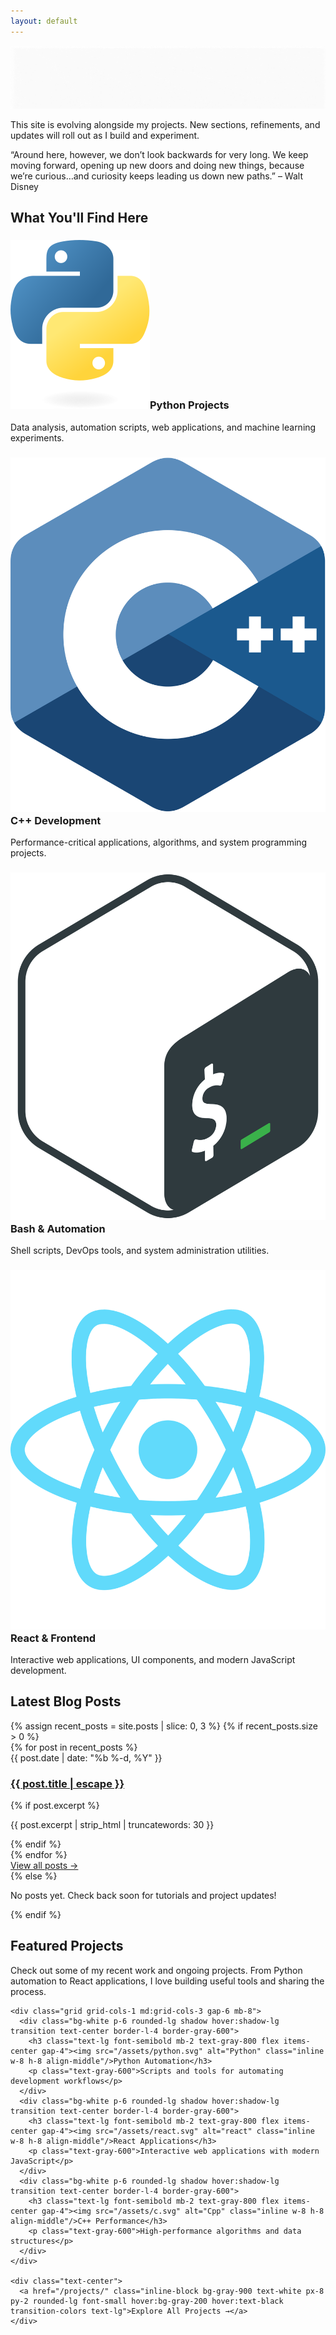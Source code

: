 ```yaml
---
layout: default
---
```


<div class="container mx-auto px-4 py-8">
  
  <!-- Construction GIFs -->
  <div class="flex justify-center items-center mb-8 flex-wrap">
    <img src="/assets/ConstructionSite.gif" alt="Construction Site" class="rounded-lg">
  </div>

  <p class="font-medium my-6">
    This site is evolving alongside my projects. New sections, refinements, and updates will roll out as I build and experiment.
  </p>
  
  <!-- Hero Section -->
  <section class="bg-gray-800 text-white py-4 px-8 mb-10 mt-2 rounded-xl text-center">
    <p class="text-xl leading-relaxed max-w-4xl mx-auto text-gray-100">
      “Around here, however, we don’t look backwards for very long. We keep moving forward, opening up new doors and doing new things, because we’re curious…and curiosity keeps leading us down new paths.”
– Walt Disney
    </p>
  </section>

  <!-- What You'll Find Here -->
  <section class="mb-12">
    <h2 class="text-3xl font-bold text-center mb-8 text-gray-900">What You'll Find Here</h2>
    <div class="grid grid-cols-1 md:grid-cols-2 gap-6">
      <div class="bg-gray-100 p-6 rounded-lg border-l-4 border-gray-600 hover:shadow-lg transition">
        <h3 class="text-xl font-semibold mb-4 text-gray-800 flex items-center gap-4"><img src="/assets/python.svg" alt="Python" class="inline w-8 h-8 align-middle"/>Python Projects</h3>
        <p class="text-gray-600 leading-relaxed">Data analysis, automation scripts, web applications, and machine learning experiments.</p>
      </div>
      <div class="bg-gray-100 p-6 rounded-lg border-l-4 border-gray-600 hover:shadow-lg transition">
        <h3 class="text-xl font-semibold mb-4 text-gray-800 flex items-center gap-4"><img src="/assets/c.svg" alt="Cpp" class="inline w-8 h-8 align-middle"/>C++ Development</h3>
        <p class="text-gray-600 leading-relaxed">Performance-critical applications, algorithms, and system programming projects.</p>
      </div>
      <div class="bg-gray-100 p-6 rounded-lg border-l-4 border-gray-600 hover:shadow-lg transition">
        <h3 class="text-xl font-semibold mb-4 text-gray-800 flex items-center gap-4"><img src="/assets/bash.svg" alt="Cpp" class="inline w-8 h-8 align-middle"/>Bash & Automation</h3>
        <p class="text-gray-600 leading-relaxed">Shell scripts, DevOps tools, and system administration utilities.</p>
      </div>
      <div class="bg-gray-100 p-6 rounded-lg border-l-4 border-gray-600 hover:shadow-lg transition">
        <h3 class="text-xl font-semibold mb-4 text-gray-800 flex items-center gap-4"><img src="/assets/react.svg" alt="Cpp" class="inline w-8 h-8 align-middle"/>React & Frontend</h3>
        <p class="text-gray-600 leading-relaxed">Interactive web applications, UI components, and modern JavaScript development.</p>
      </div>
    </div>
  </section>

  <!-- Latest Blog Posts -->
  <section class="mb-12">
    <h2 class="text-3xl font-bold mb-6 border-b-2 border-gray-600 pb-2 text-gray-900">Latest Blog Posts</h2>
    {% assign recent_posts = site.posts | slice: 0, 3 %}
    {% if recent_posts.size > 0 %}
      <div class="space-y-6">
        {% for post in recent_posts %}
          <div class="bg-white p-6 rounded-lg shadow hover:shadow-lg transition border-l-4 border-gray-300">
            <span class="text-gray-500 text-sm font-medium">{{ post.date | date: "%b %-d, %Y" }}</span>
            <h3 class="text-xl font-semibold mt-2 mb-2">
              <a class="text-gray-800 hover:text-gray-600 transition-colors" href="{{ post.url | relative_url }}">
                {{ post.title | escape }}
              </a>
            </h3>
            {% if post.excerpt %}
              <p class="text-gray-600 leading-relaxed">{{ post.excerpt | strip_html | truncatewords: 30 }}</p>
            {% endif %}
          </div>
        {% endfor %}
      </div>
      <div class="mt-6 text-center">
        <a href="/blog/" class="inline-block bg-gray-900 text-white px-6 py-2 rounded-lg font-medium hover:bg-gray-200 hover:text-black transition-colors">View all posts →</a>
      </div>
    {% else %}
      <div class="bg-gray-100 p-8 rounded-lg text-center">
        <p class="text-gray-600 text-lg">No posts yet. Check back soon for tutorials and project updates!</p>
      </div>
    {% endif %}
  </section>

  <!-- Featured Projects -->
  <section class="bg-gray-100 p-8 rounded-xl">
    <h2 class="text-3xl font-bold text-center mb-4 text-gray-900">Featured Projects</h2>
    <p class="text-center text-gray-600 mb-8 text-lg">Check out some of my recent work and ongoing projects. From Python automation to React applications, I love building useful tools and sharing the process.</p>
    
    <div class="grid grid-cols-1 md:grid-cols-3 gap-6 mb-8">
      <div class="bg-white p-6 rounded-lg shadow hover:shadow-lg transition text-center border-l-4 border-gray-600">
        <h3 class="text-lg font-semibold mb-2 text-gray-800 flex items-center gap-4"><img src="/assets/python.svg" alt="Python" class="inline w-8 h-8 align-middle"/>Python Automation</h3>
        <p class="text-gray-600">Scripts and tools for automating development workflows</p>
      </div>
      <div class="bg-white p-6 rounded-lg shadow hover:shadow-lg transition text-center border-l-4 border-gray-600">
        <h3 class="text-lg font-semibold mb-2 text-gray-800 flex items-center gap-4"><img src="/assets/react.svg" alt="react" class="inline w-8 h-8 align-middle"/>React Applications</h3>
        <p class="text-gray-600">Interactive web applications with modern JavaScript</p>
      </div>
      <div class="bg-white p-6 rounded-lg shadow hover:shadow-lg transition text-center border-l-4 border-gray-600">
        <h3 class="text-lg font-semibold mb-2 text-gray-800 flex items-center gap-4"><img src="/assets/c.svg" alt="Cpp" class="inline w-8 h-8 align-middle"/>C++ Performance</h3>
        <p class="text-gray-600">High-performance algorithms and data structures</p>
      </div>
    </div>
    
    <div class="text-center">
      <a href="/projects/" class="inline-block bg-gray-900 text-white px-8 py-2 rounded-lg font-small hover:bg-gray-200 hover:text-black transition-colors text-lg">Explore All Projects →</a>
    </div>
  </section>

</div>
